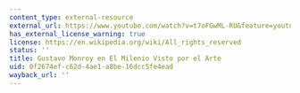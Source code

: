 ```yaml
---
content_type: external-resource
external_url: https://www.youtube.com/watch?v=t7oFGwML-RU&feature=youtu.be
has_external_license_warning: true
license: https://en.wikipedia.org/wiki/All_rights_reserved
status: ''
title: Gustavo Monroy en El Milenio Visto por el Arte
uid: 0f2674ef-c62d-4ae1-a8be-16dcc5fe4ead
wayback_url: ''
---
```

